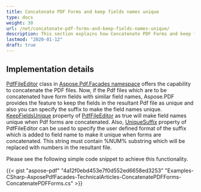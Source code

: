 ```yaml
---
title: Concatenate PDF Forms and keep fields names unique
type: docs
weight: 30
url: /net/concatenate-pdf-forms-and-keep-fields-names-unique/
description: This section explains how Concatenate PDF Forms and keep fields names unique using PdfFileEditor class.
lastmod: "2020-01-12"
draft: true
---
```


## Implementation details

[PdfFileEditor](http://www.aspose.com/api/net/pdf/aspose.pdf.facades/pdffileeditor) class in [Aspose.Pdf.Facades namespace](https://docs-qa.aspose.com/display/pdftemp/Aspose.Pdf.Facades+namespace) offers the capability to concatenate the PDF files. Now, if the Pdf files which are to be concatenated have form fields with similar field names, Aspose.PDF provides the feature to keep the fields in the resultant Pdf file as unique and also you can specify the suffix to make the field names unique. [KeepFieldsUnique](http://www.aspose.com/api/net/pdf/aspose.pdf.facades/pdffileeditor/properties/keepfieldsunique) property of [PdfFileEditor](http://www.aspose.com/api/net/pdf/aspose.pdf.facades/pdffileeditor) as true will make field names unique when Pdf forms are concatenated. Also, [UniqueSuffix](http://www.aspose.com/api/net/pdf/aspose.pdf.facades/pdffileeditor/properties/uniquesuffix) property of PdfFileEditor can be used to specify the user defined format of the suffix which is added to field name to make it unique when forms are concatenated. This string must contain %NUM% substring which will be replaced with numbers in the resultant file.

Please see the following simple code snippet to achieve this functionality.



{{< gist "aspose-pdf" "4a12f0ebd453e7f0d552ed6658ed3253" "Examples-CSharp-AsposePdfFacades-TechnicalArticles-ConcatenatePDFForms-ConcatenatePDFForms.cs" >}}
